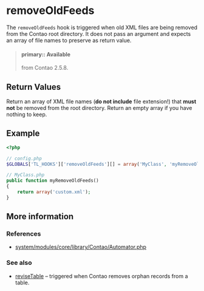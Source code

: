 # removeOldFeeds

The `removeOldFeeds` hook is triggered when old XML files are being removed from
the Contao root directory. It does not pass an argument and expects an array of
file names to preserve as return value.

> #### primary:: Available   
> from Contao 2.5.8.


## Return Values

Return an array of XML file names (**do not include** file extension!) that
**must not** be removed from the root directory. Return an empty array if you have
nothing to keep.


## Example

```php
<?php

// config.php
$GLOBALS['TL_HOOKS']['removeOldFeeds'][] = array('MyClass', 'myRemoveOldFeeds');

// MyClass.php
public function myRemoveOldFeeds()
{
    return array('custom.xml');
}
```


## More information


### References

- [system/modules/core/library/Contao/Automator.php](https://github.com/contao/core/blob/3.5.0/system/modules/core/library/Contao/Automator.php#L297-L304)


### See also

- [reviseTable](reviseTable.md) – triggered when Contao removes orphan records from a table.
